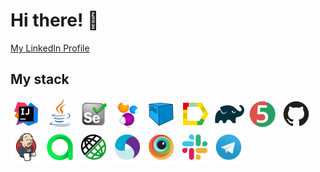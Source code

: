 # Hi there! :wave:

[My LinkedIn Profile](http://linkedin.com/in/sergei-tolmachev-21732a160)

## My stack

<img src="avatars/Intelij_IDEA.svg" alt="IntelliJ IDEA" width="50" height="50"> <img src="avatars/Java.svg" alt="Java" width="50" height="50"> <img src="avatars/Selenium.svg" alt="Selenium" width="50" height="50"> <img src="avatars/Selenide.svg" alt="Selenide" width="50" height="50"> <img src="avatars/Selenoid.svg" alt="Selenoid" width="50" height="50"> <img src="avatars/Allure_Report.svg" alt="Allure_report" width="50" height="50"> <img src="avatars/Gradle.svg" alt="Gradle" width="50" height="50"> <img src="avatars/JUnit5.svg" alt="JUnit5" width="50" height="50"> <img src="avatars/Github.svg" alt="Github" width="50" height="50"> <img src="avatars/Jenkins.svg" alt="Jenkins" width="50" height="50"> <img src="avatars/Allure_EE.svg" alt="Allire_EE" width="50" height="50"> <img src="avatars/Rest-Assured.svg" alt="Rest-Assured" width="50" height="50"> <img src="avatars/Appium.svg" alt="Appium" width="50" height="50"> <img src="avatars/Browserstack.svg" alt="Browserstack" width="50" height="50"> <img src="avatars/Slack.svg" alt="Slack" width="50" height="50"> <img src="avatars/Telegram.svg" alt="Telegram" width="50" height="50"> 
